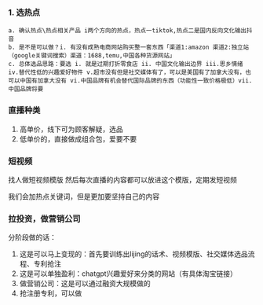 
### 1. 选热点
	a. 确认热点\热点相关产品 i两个方向的热点，热点一tiktok,热点二是国内反向文化输出抖音
	b. 是不是可以做？i. 有没有成熟电商网站购买整一套东西「渠道1:amazon 渠道2:独立站（google关键词搜索）渠道：1688,temu,中国各种货源网站」
	c. 总体选品思路：要选 i. 就是过期打折零食店 ii. 中国文化输出边界 iii.思乡情绪 iv.替代性低的兴趣爱好物件 v.超市没有但是社交媒体有了，可以是美国有了加拿大没有，也可以中国有加拿大没有 vi.中国品牌有机会替代国际品牌的东西（功能性一致价格极低）vii.中国品牌将要


### 直播种类
1. 高单价，线下可为顾客解疑，选品
2. 低单价的，直接做成组合包，爱要不要


### 短视频
找人做短视频模版
然后每次直播的内容都可以放进这个模版，定期发短视频

我们会加热点关键词，但是更加要坚持自己的内容

### 拉投资，做营销公司


分阶段做的话：
1. 这是可以马上变现的：首先要训练出lijing的话术、视频模版、社交媒体选品流程、专利抢注
2. 这是可以单独盈利：chatgpt兴趣爱好来分类的网站（有具体淘宝链接）
3. 做营销公司：这是可以通过融资大规模做的
4. 抢注册专利，可以做


